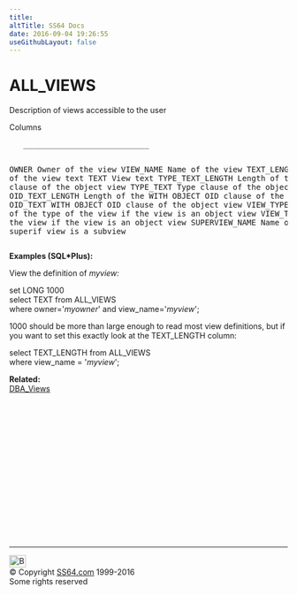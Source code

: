 ```yaml
---
title:
altTitle: SS64 Docs
date: 2016-09-04 19:26:55
useGithubLayout: false
---
```

<!-- #BeginLibraryItem "/Library/head_orad.lbi" --><!-- #EndLibraryItem --><h1>ALL_VIEWS </h1><p> 
</p><p>Description of views accessible to the user </p>
<p>Columns</p>
<pre>   ___________________________
 
   OWNER
      Owner of the view
   VIEW_NAME
      Name of the view
   TEXT_LENGTH
      Length of the view text
   TEXT
      View text
   TYPE_TEXT_LENGTH
      Length of the type clause of the object view
   TYPE_TEXT
      Type clause of the object view
   OID_TEXT_LENGTH
      Length of the WITH OBJECT OID clause of the object view
   OID_TEXT
      WITH OBJECT OID clause of the object view
   VIEW_TYPE_OWNER
      Owner of the type of the view if the view is an object view
   VIEW_TYPE
      Type of the view if the view is an object view
   SUPERVIEW_NAME
      Name of the superif view is a subview</pre>
<p><b>Examples (SQL*Plus):</b></p>
<p>View the definition of <i>myview:</i></p>
<p class="code">set LONG 1000<br>
select TEXT from ALL_VIEWS <br>
where owner='<i>myowner</i>' and view_name='<i>myview</i>';</p>
<p>1000 should be more than large enough to read most view definitions, but if you want to set this exactly look at the TEXT_LENGTH column:</p>
<p class="code">select TEXT_LENGTH from ALL_VIEWS <br>
where view_name = '<i>myview</i>';</p>
<p><b>Related:</b><span class="body"><b><br>
</b><a href="DBA_VIEWS.html">DBA_Views</a></span></p><!-- #BeginLibraryItem "/Library/foot_orad.lbi" --><p>
<!-- oracle-footer -->
<ins class="adsbygoogle" style="display:inline-block;width:300px;height:250px" data-ad-client="ca-pub-6140977852749469" data-ad-slot="4275490898"></ins>
<script>
(adsbygoogle = window.adsbygoogle || []).push({});
</script></p>
<hr>
<div id="bl" class="footer"><a href="ALL_VIEWS.html#"><img src="../images/top.png" width="30" height="22" alt="Back to the Top"></a></div>
<div id="br" class="footer, tagline">© Copyright <a href="../index.html">SS64.com</a> 1999-2016<br>
Some rights reserved</div>
<!-- #EndLibraryItem -->

